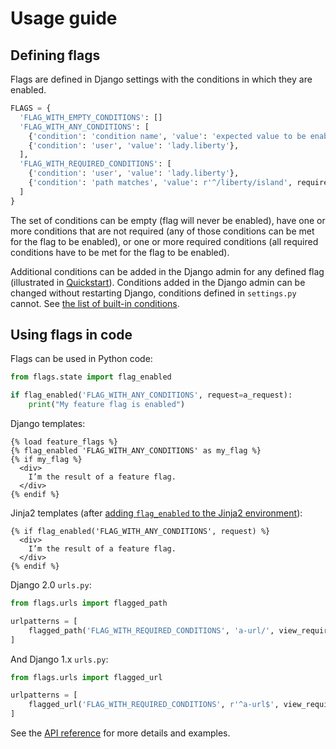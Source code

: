 # Usage guide

## Defining flags

Flags are defined in Django settings with the conditions in which they are enabled.

```python
FLAGS = {
  'FLAG_WITH_EMPTY_CONDITIONS': []
  'FLAG_WITH_ANY_CONDITIONS': [
    {'condition': 'condition name', 'value': 'expected value to be enabled'},
    {'condition': 'user', 'value': 'lady.liberty'},
  ],
  'FLAG_WITH_REQUIRED_CONDITIONS': [
    {'condition': 'user', 'value': 'lady.liberty'},
    {'condition': 'path matches', 'value': r'^/liberty/island', required=True},
  ]
}
```

The set of conditions can be empty (flag will never be enabled), have one or more conditions that are not required (any of those conditions can be met for the flag to be enabled), or one or more required conditions (all required conditions have to be met for the flag to be enabled).

Additional conditions can be added in the Django admin for any defined flag (illustrated in [Quickstart](../#quickstart)). Conditions added in the Django admin can be changed without restarting Django, conditions defined in `settings.py` cannot. See [the list of built-in conditions](../conditions/).

## Using flags in code

Flags can be used in Python code:

```python
from flags.state import flag_enabled

if flag_enabled('FLAG_WITH_ANY_CONDITIONS', request=a_request):
    print("My feature flag is enabled")	
```

Django templates:

```django
{% load feature_flags %}
{% flag_enabled 'FLAG_WITH_ANY_CONDITIONS' as my_flag %}
{% if my_flag %}
  <div>
    I’m the result of a feature flag.   
  </div>
{% endif %}
```

Jinja2 templates (after [adding `flag_enabled` to the Jinja2 environment](../api/jinja2/)):

```jinja
{% if flag_enabled('FLAG_WITH_ANY_CONDITIONS', request) %}
  <div>
    I’m the result of a feature flag.   
  </div>
{% endif %}
```

Django 2.0 `urls.py`:

```python
from flags.urls import flagged_path

urlpatterns = [
    flagged_path('FLAG_WITH_REQUIRED_CONDITIONS', 'a-url/', view_requiring_flag, state=True),
]
```

And Django 1.x `urls.py`:

```python
from flags.urls import flagged_url

urlpatterns = [
    flagged_url('FLAG_WITH_REQUIRED_CONDITIONS', r'^a-url$', view_requiring_flag, state=True),
]
```

See the [API reference](../api/state) for more details and examples.
